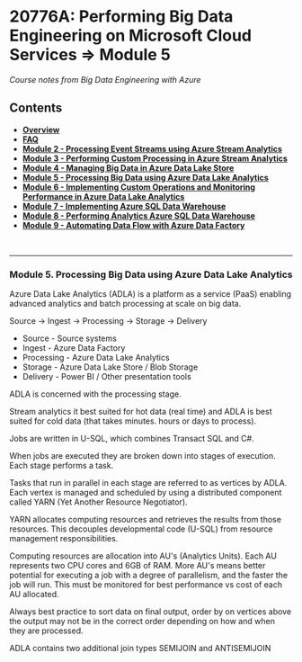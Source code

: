 <h1>20776A: Performing Big Data Engineering on Microsoft Cloud Services &rArr; Module 5</h1>
<i>Course notes from Big Data Engineering with Azure</i>

<h2>Contents</h2>

<ul>
<li><b><a href="https://github.com/njmarkham/azurebicoursenotes/">Overview</a></b></li>
<li><b><a href="https://github.com/njmarkham/azurebicoursenotes/blob/master/faq.md">FAQ</a></b></li>
<li><b><a href="https://github.com/njmarkham/azurebicoursenotes/blob/master/mod2.md">Module 2 - Processing Event Streams using Azure Stream Analytics</a></b></li>
<li><b><a href="https://github.com/njmarkham/azurebicoursenotes/blob/master/mod3.md">Module 3 - Performing Custom Processing in Azure Stream Analytics</a></b></li>
<li><b><a href="https://github.com/njmarkham/azurebicoursenotes/blob/master/mod4.md">Module 4 - Managing Big Data in Azure Data Lake Store</a></b></li>
<li><b><a href="https://github.com/njmarkham/azurebicoursenotes/blob/master/mod5.md">Module 5 - Processing Big Data using Azure Data Lake Analytics</a></b></li>
<li><b><a href="https://github.com/njmarkham/azurebicoursenotes/blob/master/mod6.md">Module 6 - Implementing Custom Operations and Monitoring Performance in Azure Data Lake Analytics</a></b></li>
<li><b><a href="https://github.com/njmarkham/azurebicoursenotes/blob/master/mod7.md">Module 7 - Implementing Azure SQL Data Warehouse</a></b></li>
<li><b><a href="https://github.com/njmarkham/azurebicoursenotes/blob/master/mod8.md">Module 8 - Performing Analytics Azure SQL Data Warehouse</a></b></li>
<li><b><a href="https://github.com/njmarkham/azurebicoursenotes/blob/master/mod9.md">Module 9 - Automating Data Flow with Azure Data Factory</a></b></li>
</ul>

<br/>

<hr/>

<h3><strong>Module 5. Processing Big Data using Azure Data Lake Analytics</strong></h3>

<p>Azure Data Lake Analytics (ADLA) is a platform as a service (PaaS) enabling advanced analytics and batch processing at scale on big data.</p>

<p>Source -&gt; Ingest -&gt; Processing -&gt; Storage -&gt; Delivery</p>

<ul>
	<li>Source - Source systems</li>
	<li>Ingest - Azure Data Factory</li>
	<li>Processing - Azure Data Lake Analytics</li>
	<li>Storage - Azure Data Lake Store / Blob Storage</li>
	<li>Delivery - Power BI / Other presentation tools</li>
</ul>

<p>ADLA is concerned with the processing stage.</p>

<p>Stream analytics it best suited for hot data (real time) and ADLA is best suited for cold data (that takes minutes. hours or days to process).</p>

<p>Jobs are written in U-SQL, which combines Transact SQL and C#.</p>

<p>When jobs are executed they are broken down into stages of execution. Each stage performs a task.</p>

<p>Tasks that run in parallel in each stage are referred to as vertices by ADLA. Each vertex is managed and scheduled by using a distributed component called YARN (Yet Another Resource Negotiator).&nbsp;</p>

<p>YARN allocates computing resources and retrieves the results from those resources. This decouples developmental code (U-SQL) from resource management responsibilities.&nbsp;</p>

<p>Computing resources are allocation into AU&#39;s (Analytics Units). Each AU represents two CPU cores and 6GB of RAM. More AU&#39;s means better potential for executing a job with a degree of parallelism, and the faster the job will run. This must be monitored for best performance vs cost of each AU allocated.</p>

<p>Always best practice to sort data on final output, order by on vertices above the output may not be in the correct order depending on how and when they are processed.</p>

<p>ADLA contains two additional join types SEMIJOIN and ANTISEMIJOIN</p>